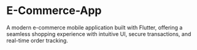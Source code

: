 # E-Commerce-App
A modern e-commerce mobile application built with Flutter, offering a seamless shopping experience with intuitive UI, secure transactions, and real-time order tracking.
